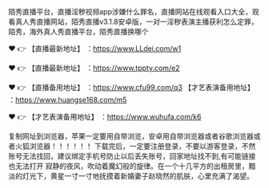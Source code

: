 陌秀直播平台，直播淫秽视频app涉嫌什么罪名，直播网站在线观看入口大全，观看真人秀直播网站，陌秀直播v3.1.8安卓版，一对一淫秽表演主播获利怎么定罪，陌秀，海外真人秀直播平台，陌秀直播换哪个

❤️ 👉 【直播最新地址】 ：https://www.LLdei.com/w1

❤️ 👉 【直播最新地址】 ：https://www.tppty.com/e2

❤️ 👉 【直播备用地址】 ：https://www.cfu99.com/q3
 【才艺表演备用地址】 ：https://www.huangse168.com/m5

❤️ 👉 【才艺表演备用地址】 ：https://www.wuhufa.com/k6

复制网址到浏览器，苹果一定要用自带浏览，安卓用自带浏览器或者谷歌浏览器或者火狐浏览器！！！！！！
下载完后，一定要注册登录，不要以游客登录，不然账号无法找回，建议绑定手机号防止以后丢失账号，回家地址找不到,有可能链接也无法打开
寂静的夜风，吹动着魔幻般的旋律。在一个十几平方的出租房里，黯淡的灯光下，黄星一寸一寸地抚摸着新婚妻子赵晓然的肌肤，心里充满了渴望。
